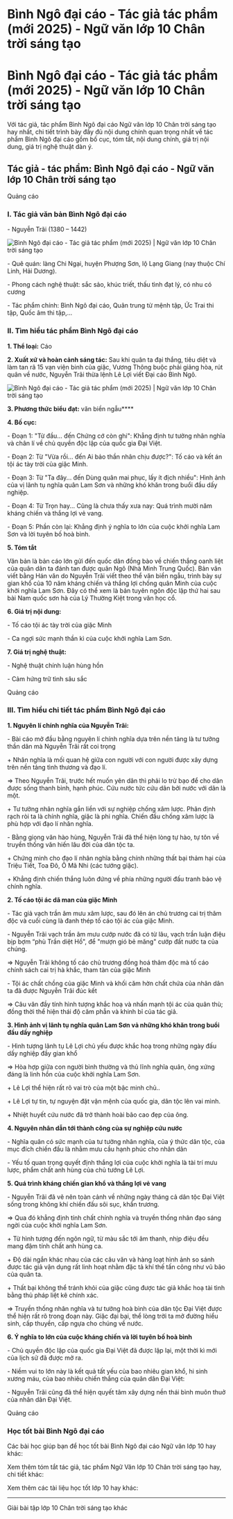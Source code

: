 # Bình Ngô đại cáo - Tác giả tác phẩm (mới 2025) - Ngữ văn lớp 10 Chân trời sáng tạo

# Bình Ngô đại cáo - Tác giả tác phẩm (mới 2025) - Ngữ văn lớp 10 Chân trời sáng tạo

Với tác giả, tác phẩm Bình Ngô đại cáo Ngữ văn lớp 10 Chân trời sáng tạo hay nhất, chi tiết trình bày đầy đủ nội dung chính quan trọng nhất về tác phẩm Bình Ngô đại cáo gồm bố cục, tóm tắt, nội dung chính, giá trị nội dung, giá trị nghệ thuật dàn ý.

## Tác giả - tác phẩm: Bình Ngô đại cáo - Ngữ văn lớp 10 Chân trời sáng tạo

Quảng cáo

### **I. Tác giả văn bản Bình Ngô đại cáo**

\- Nguyễn Trãi (1380 – 1442) 

![Bình Ngô đại cáo - Tác giả tác phẩm \(mới 2025\) | Ngữ văn lớp 10 Chân trời sáng tạo](https://vietjack.com/soan-van-lop-10-ct/images/tac-gia-tac-pham-binh-ngo-dai-cao.PNG)

\- Quê quán: làng Chi Ngại, huyện Phượng Sơn, lộ Lạng Giang (nay thuộc Chí Linh, Hải Dương).

\- Phong cách nghệ thuật: sắc sảo, khúc triết, thấu tình đạt lý, có nhu có cương 

\- Tác phẩm chính: Bình Ngô đại cáo, Quân trung từ mệnh tập, Ức Trai thi tập, Quốc âm thi tập,...

### **II. Tìm hiểu tác phẩm Bình Ngô đại cáo**

**1\. Thể loại:** Cáo

**2\. Xuất xứ và hoàn cảnh sáng tác:** Sau khi quân ta đại thắng, tiêu diệt và làm tan rã 15 vạn viện binh của giặc, Vương Thông buộc phải giảng hòa, rút quân về nước, Nguyễn Trãi thừa lệnh Lê Lợi viết Đại cáo Bình Ngô.

![Bình Ngô đại cáo - Tác giả tác phẩm \(mới 2025\) | Ngữ văn lớp 10 Chân trời sáng tạo](https://vietjack.com/soan-van-lop-10-ct/images/tac-gia-tac-pham-binh-ngo-dai-cao-1.PNG)

**3\. Phương thức biểu đạt:** văn biền ngẫu****

**4\. Bố cục:**

\- Đoạn 1: "Từ đầu... đến Chứng cớ còn ghi": Khẳng định tư tưởng nhân nghĩa và chân lí về chủ quyền độc lập của quốc gia Đại Việt.

\- Đoạn 2: Từ "Vừa rồi... đến Ai bảo thần nhân chịu được?": Tố cáo và kết án tội ác tày trời của giặc Minh.

\- Đoạn 3: Từ "Ta đây... đến Dùng quân mai phục, lấy ít địch nhiều": Hình ảnh của vị lãnh tụ nghĩa quân Lam Sơn và những khó khăn trong buổi đầu dấy nghiệp.

\- Đoạn 4: Từ Trọn hay... Cũng là chưa thấy xưa nay: Quá trình mười năm kháng chiến và thắng lợi vẻ vang.

\- Đoạn 5: Phần còn lại: Khẳng định ý nghĩa to lớn của cuộc khởi nghĩa Lam Sơn và lời tuyên bố hoà bình.

**5\. Tóm tắt**

Văn bản là bản cáo lớn gửi đến quốc dân đồng bào về chiến thắng oanh liệt của quân dân ta đánh tan được quân Ngô (Nhà Minh Trung Quốc). Bản văn viết bằng Hán văn do Nguyễn Trãi viết theo thể văn biền ngẫu, trình bày sự gian khổ của 10 năm kháng chiến và thắng lợi chống quân Minh của cuộc khởi nghĩa Lam Sơn. Đây có thể xem là bản tuyên ngôn độc lập thứ hai sau bài Nam quốc sơn hà của Lý Thường Kiệt trong văn học cổ.

**6\. Giá trị nội dung:**

\- Tố cáo tội ác tày trời của giặc Minh

\- Ca ngợi sức mạnh thần kì của cuộc khởi nghĩa Lam Sơn.

**7\. Giá trị nghệ thuật:**

\- Nghệ thuật chính luận hùng hồn

\- Cảm hứng trữ tình sâu sắc

Quảng cáo

### **III. Tìm hiểu chi tiết tác phẩm Bình Ngô đại cáo**

**1\. Nguyên lí chính nghĩa của Nguyễn Trãi:**

\- Bài cáo mở đầu bằng nguyên lí chính nghĩa dựa trên nền tảng là tư tưởng thần dân mà Nguyễn Trãi rất coi trọng

\+ Nhân nghĩa là mối quan hệ giữa con người với con người được xây dựng trên nền tảng tình thương và đạo lí. 

=> Theo Nguyễn Trãi, trước hết muốn yên dân thì phải lo trừ bạo để cho dân được sống thanh bình, hạnh phúc. Cứu nước tức cứu dân bởi nước với dân là một.

\+ Tư tưởng nhân nghĩa gắn liền với sự nghiệp chống xâm lược. Phân định rạch ròi ta là chính nghĩa, giặc là phi nghĩa. Chiến đấu chống xâm lược là phù hợp với đạo lí nhân nghĩa.

\- Bằng giọng văn hào hùng, Nguyễn Trãi đã thể hiện lòng tự hào, tự tôn về truyền thống văn hiến lâu đời của dân tộc ta. 

\+ Chứng minh cho đạo lí nhân nghĩa bằng chính những thất bại thảm hại của Triệu Tiết, Toa Đô, Ô Mã Nhi (các tướng giặc). 

\+ Khẳng định chiến thắng luôn đứng về phía những người đấu tranh bảo vệ chính nghĩa.

**2\. Tố cáo tội ác dã man của giặc Minh**

\- Tác giả vạch trần âm mưu xâm lược, sau đó lên án chủ trương cai trị thâm độc và cuối cùng là đanh thép tố cáo tội ác của giặc Minh.

\- Nguyễn Trãi vạch trần âm mưu cướp nước đã có từ lâu, vạch trần luận điệu bịp bợm “phù Trần diệt Hồ", để "mượn gió bẻ măng" cướp đất nước ta của chúng.

=> Nguyễn Trãi không tố cáo chủ trương đồng hoá thâm độc mà tố cáo chính sách cai trị hà khắc, tham tàn của giặc Minh

\- Tội ác chất chồng của giặc Minh và khối căm hờn chất chứa của nhân dân ta đã được Nguyễn Trãi đúc kết

=> Câu văn đầy tính hình tượng khắc hoạ và nhấn mạnh tội ác của quân thù; đồng thời thể hiện thái độ căm phẫn và khinh bỉ của tác giả.

**3\. Hình ảnh vị lãnh tụ nghĩa quân Lam Sơn vả những khó khăn trong buổi đầu dấy nghiệp**

\- Hình tượng lãnh tụ Lê Lợi chủ yếu được khắc hoạ trong những ngày đấu dấy nghiệp đầy gian khổ 

=> Hòa hợp giữa con người bình thường và thủ lĩnh nghĩa quân, ông xứng đáng là linh hồn của cuộc khởi nghĩa Lam Sơn.

\+ Lê Lợi thể hiện rất rõ vai trò của một bậc minh chủ.. 

\+ Lê Lợi tự tin, tự nguyện đặt vận mệnh của quốc gia, dân tộc lên vai mình. 

\+ Nhiệt huyết cứu nước đã trở thành hoài bão cao đẹp của ông. 

**4\. Nguyên nhân dẫn tới thành công của sự nghiệp cứu nước**

\- Nghĩa quân có sức mạnh của tư tưởng nhân nghĩa, của ý thức dân tộc, của mục đích chiến đấu là nhằm mưu cầu hạnh phúc cho nhân dân

\- Yếu tố quan trọng quyết định thắng lợi của cuộc khởi nghĩa là tài trí mưu lược, phẩm chất anh hùng của chủ tướng Lê Lợi.

**5\. Quá trình kháng chiến gian khổ và thắng lợi vẻ vang**

\- Nguyễn Trãi đã vẽ nên toàn cảnh về những ngày tháng cả dân tộc Đại Việt sống trong không khí chiến đấu sôi sục, khẩn trương. 

=> Qua đó khẳng định tính chất chính nghĩa và truyền thống nhân đạo sáng ngời của cuộc khởi nghĩa Lam Sơn.

\+ Từ hình tượng đến ngôn ngữ, từ màu sắc tới âm thanh, nhịp điệu đều mang đậm tính chất anh hùng ca.

\+ Độ dài ngắn khác nhau của các câu văn và hàng loạt hình ảnh so sánh được tác giả vận dụng rất linh hoạt nhằm đặc tả khí thế tấn công như vũ bão của quân ta.

\+ Thất bại không thể tránh khỏi của giặc cũng được tác giả khắc hoạ tài tình bằng thủ pháp liệt kê chính xác.

=> Truyền thống nhân nghĩa và tư tưởng hoà bình của dân tộc Đại Việt được thể hiện rất rõ trong đoạn này. Giặc đại bại, thể lòng trời ta mở đường hiểu sinh, cấp thuyền, cấp ngựa cho chúng về nước. 

**6\. Ý nghĩa to lớn của cuộc kháng chiến và lời tuyên bố hoà bình**

\- Chủ quyền độc lập của quốc gia Đại Việt đã được lập lại, một thời kì mới của lịch sử đã được mở ra.

\- Niềm vui to lớn này là kết quả tất yếu của bao nhiêu gian khổ, hi sinh xương máu, của bao nhiêu chiến thắng của quân dân Đại Việt:

\- Nguyễn Trãi cũng đã thể hiện quyết tâm xây dựng nền thái bình muôn thuở của nhân dân Đại Việt.

Quảng cáo

### **Học tốt bài Bình Ngô đại cáo**

Các bài học giúp bạn để học tốt bài Bình Ngô đại cáo Ngữ văn lớp 10 hay khác:

Xem thêm tóm tắt tác giả, tác phẩm Ngữ Văn lớp 10 Chân trời sáng tạo hay, chi tiết khác:

Xem thêm các tài liệu học tốt lớp 10 hay khác:

* * *

Giải bài tập lớp 10 Chân trời sáng tạo khác

